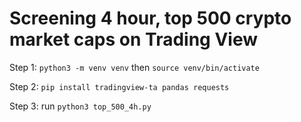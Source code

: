 # Screening 4 hour, top 500 crypto market caps on Trading View

Step 1: `python3 -m venv venv` then `source venv/bin/activate`

Step 2: `pip install tradingview-ta pandas requests`

Step 3: run `python3 top_500_4h.py`
